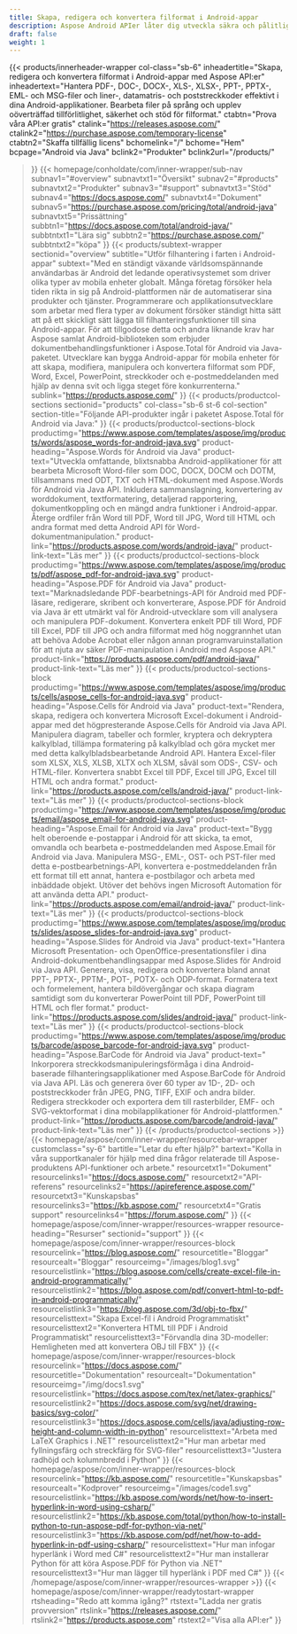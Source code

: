 ```yaml
---
title: Skapa, redigera och konvertera filformat i Android-appar
description: Aspose Android APIer låter dig utveckla säkra och pålitliga Android-appar för att bearbeta PDF-filer, word-dokument, kalkylblad, presentationer, streckkoder och e-postmeddelanden.
draft: false
weight: 1
---
```

{{< products/innerheader-wrapper col-class="sb-6"
  inheadertitle="Skapa, redigera och konvertera filformat i Android-appar med Aspose API:er"
  inheadertext="Hantera PDF-, DOC-, DOCX-, XLS-, XLSX-, PPT-, PPTX-, EML- och MSG-filer och liner-, datamatris- och poststreckkoder effektivt i dina Android-applikationer. Bearbeta filer på språng och upplev oöverträffad tillförlitlighet, säkerhet och stöd för filformat."
  ctabtn="Prova våra API:er gratis"
  ctalink="https://releases.aspose.com/"
  ctalink2="https://purchase.aspose.com/temporary-license"
  ctabtn2="Skaffa tillfällig licens"
  bchomelink="/"
  bchome="Hem"
  bcpage="Android via Java"
  bclink2="Produkter"
  bclink2url="/products/"
>}}
  {{< homepage/conholdate/com/inner-wrapper/sub-nav 
subnav1="#overview"
subnavtxt1="Översikt" 
subnav2="#products"
subnavtxt2="Produkter" 
subnav3="#support"
subnavtxt3="Stöd" 
subnav4="https://docs.aspose.com/"
subnavtxt4="Dokument" 
subnav5="https://purchase.aspose.com/pricing/total/android-java"
subnavtxt5="Prissättning" 
subbtn1="https://docs.aspose.com/total/android-java/"
subbtntxt1="Lära sig"
subbtn2="https://purchase.aspose.com/"
subbtntxt2="köpa"
>}}
   {{< products/subtext-wrapper
   sectionid="overview" 
   subtitle="Utför filhantering i farten i Android-appar"
   subtext="Med en ständigt växande världsomspännande användarbas är Android det ledande operativsystemet som driver olika typer av mobila enheter globalt. Många företag försöker hela tiden rikta in sig på Android-plattformen när de automatiserar sina produkter och tjänster. Programmerare och applikationsutvecklare som arbetar med flera typer av dokument försöker ständigt hitta sätt att på ett skickligt sätt lägga till filhanteringsfunktioner till sina Android-appar. För att tillgodose detta och andra liknande krav har Aspose samlat Android-biblioteken som erbjuder dokumentbehandlingsfunktioner i Aspose.Total för Android via Java-paketet. Utvecklare kan bygga Android-appar för mobila enheter för att skapa, modifiera, manipulera och konvertera filformat som PDF, Word, Excel, PowerPoint, streckkoder och e-postmeddelanden med hjälp av denna svit och ligga steget före konkurrenterna."
   sublink="https://products.aspose.com/"
>}} 
{{< products/productcol-sections
sectionid="products" 
col-class="sb-6 st-6 col-section"
section-title="Följande API-produkter ingår i paketet Aspose.Total för Android via Java:"
>}}
{{< products/productcol-sections-block
productimg="https://www.aspose.com/templates/aspose/img/products/words/aspose_words-for-android-java.svg"
product-heading="Aspose.Words för Android via Java"
product-text="Utveckla omfattande, blixtsnabba Android-applikationer för att bearbeta Microsoft Word-filer som DOC, DOCX, DOCM och DOTM, tillsammans med ODT, TXT och HTML-dokument med Aspose.Words för Android via Java API. Inkludera sammanslagning, konvertering av worddokument, textformatering, detaljerad rapportering, dokumentkoppling och en mängd andra funktioner i Android-appar. Återge ordfiler från Word till PDF, Word till JPG, Word till HTML och andra format med detta Android API för Word-dokumentmanipulation."
product-link="https://products.aspose.com/words/android-java/" 
product-link-text="Läs mer"
>}}
{{< products/productcol-sections-block
productimg="https://www.aspose.com/templates/aspose/img/products/pdf/aspose_pdf-for-android-java.svg"
product-heading="Aspose.PDF för Android via Java"
product-text="Marknadsledande PDF-bearbetnings-API för Android med PDF-läsare, redigerare, skribent och konverterare, Aspose.PDF för Android via Java är ett utmärkt val för Android-utvecklare som vill analysera och manipulera PDF-dokument. Konvertera enkelt PDF till Word, PDF till Excel, PDF till JPG och andra filformat med hög noggrannhet utan att behöva Adobe Acrobat eller någon annan programvaruinstallation för att njuta av säker PDF-manipulation i Android med Aspose API."
product-link="https://products.aspose.com/pdf/android-java/" 
product-link-text="Läs mer"
>}}
{{< products/productcol-sections-block
productimg="https://www.aspose.com/templates/aspose/img/products/cells/aspose_cells-for-android-java.svg"
product-heading="Aspose.Cells för Android via Java"
product-text="Rendera, skapa, redigera och konvertera Microsoft Excel-dokument i Android-appar med det högpresterande Aspose.Cells för Android via Java API. Manipulera diagram, tabeller och formler, kryptera och dekryptera kalkylblad, tillämpa formatering på kalkylblad och göra mycket mer med detta kalkylbladsbearbetande Android API. Hantera Excel-filer som XLSX, XLS, XLSB, XLTX och XLSM, såväl som ODS-, CSV- och HTML-filer. Konvertera snabbt Excel till PDF, Excel till JPG, Excel till HTML och andra format."
product-link="https://products.aspose.com/cells/android-java/" 
product-link-text="Läs mer"
>}}
{{< products/productcol-sections-block
productimg="https://www.aspose.com/templates/aspose/img/products/email/aspose_email-for-android-java.svg"
product-heading="Aspose.Email för Android via Java"
product-text="Bygg helt oberoende e-postappar i Android för att skicka, ta emot, omvandla och bearbeta e-postmeddelanden med Aspose.Email för Android via Java. Manipulera MSG-, EML-, OST- och PST-filer med detta e-postbearbetnings-API, konvertera e-postmeddelanden från ett format till ett annat, hantera e-postbilagor och arbeta med inbäddade objekt. Utöver det behövs ingen Microsoft Automation för att använda detta API."
product-link="https://products.aspose.com/email/android-java/" 
product-link-text="Läs mer"
>}}
{{< products/productcol-sections-block
productimg="https://www.aspose.com/templates/aspose/img/products/slides/aspose_slides-for-android-java.svg"
product-heading="Aspose.Slides för Android via Java"
product-text="Hantera Microsoft Presentation- och OpenOffice-presentationsfiler i dina Android-dokumentbehandlingsappar med Aspose.Slides för Android via Java API. Generera, visa, redigera och konvertera bland annat PPT-, PPTX-, PPTM-, POT-, POTX- och ODP-format. Formatera text och formelement, hantera bildövergångar och skapa diagram samtidigt som du konverterar PowerPoint till PDF, PowerPoint till HTML och fler format."
product-link="https://products.aspose.com/slides/android-java/" 
product-link-text="Läs mer"
>}}
{{< products/productcol-sections-block
productimg="https://www.aspose.com/templates/aspose/img/products/barcode/aspose_barcode-for-android-java.svg"
product-heading="Aspose.BarCode för Android via Java"
product-text=" Inkorporera streckkodsmanipuleringsförmåga i dina Android-baserade filhanteringsapplikationer med Aspose.BarCode för Android via Java API. Läs och generera över 60 typer av 1D-, 2D- och poststreckkoder från JPEG, PNG, TIFF, EXIF och andra bilder. Redigera streckkoder och exportera dem till rasterbilder, EMF- och SVG-vektorformat i dina mobilapplikationer för Android-plattformen."
product-link="https://products.aspose.com/barcode/android-java/" 
product-link-text="Läs mer"
>}} 
{{< /products/productcol-sections >}}
{{< homepage/aspose/com/inner-wrapper/resourcebar-wrapper
customclass="sy-6"
bartitle="Letar du efter hjälp?"
bartext="Kolla in våra supportkanaler för hjälp med dina frågor relaterade till Aspose-produktens API-funktioner och arbete."
resourcetxt1="Dokument"
resourcelinks1="https://docs.aspose.com/"
resourcetxt2="API-referens"
resourcelinks2="https://apireference.aspose.com/"
resourcetxt3="Kunskapsbas"
resourcelinks3="https://kb.aspose.com/"
resourcetxt4="Gratis support"
resourcelinks4="https://forum.aspose.com/"
>}}
{{< homepage/aspose/com/inner-wrapper/resources-wrapper
resource-heading="Resurser"
sectionid="support"
>}}
{{< homepage/aspose/com/inner-wrapper/resources-block
resourcelink="https://blog.aspose.com/"
resourcetitle="Bloggar"
resourcealt="Bloggar"
resourceimg="/images/blog1.svg"
resourcelistlink="https://blog.aspose.com/cells/create-excel-file-in-android-programmatically/"
resourcelistlink2="https://blog.aspose.com/pdf/convert-html-to-pdf-in-android-programmatically/"
resourcelistlink3="https://blog.aspose.com/3d/obj-to-fbx/"
resourcelisttext="Skapa Excel-fil i Android Programmatiskt"
resourcelisttext2="Konvertera HTML till PDF i Android Programmatiskt"
resourcelisttext3="Förvandla dina 3D-modeller: Hemligheten med att konvertera OBJ till FBX"
>}}
{{< homepage/aspose/com/inner-wrapper/resources-block
resourcelink="https://docs.aspose.com/"
resourcetitle="Dokumentation"
resourcealt="Dokumentation"
resourceimg="/img/docs1.svg"
resourcelistlink="https://docs.aspose.com/tex/net/latex-graphics/"
resourcelistlink2="https://docs.aspose.com/svg/net/drawing-basics/svg-color/"
resourcelistlink3="https://docs.aspose.com/cells/java/adjusting-row-height-and-column-width-in-python"
resourcelisttext="Arbeta med LaTeX Graphics i .NET"
resourcelisttext2="Hur man arbetar med fyllningsfärg och streckfärg för SVG-filer"
resourcelisttext3="Justera radhöjd och kolumnbredd i Python"
>}}
{{< homepage/aspose/com/inner-wrapper/resources-block
resourcelink="https://kb.aspose.com/"
resourcetitle="Kunskapsbas"
resourcealt="Kodprover"
resourceimg="/images/code1.svg"
resourcelistlink="https://kb.aspose.com/words/net/how-to-insert-hyperlink-in-word-using-csharp/"
resourcelistlink2="https://kb.aspose.com/total/python/how-to-install-python-to-run-aspose-pdf-for-python-via-net/"
resourcelistlink3="https://kb.aspose.com/pdf/net/how-to-add-hyperlink-in-pdf-using-csharp/"
resourcelisttext="Hur man infogar hyperlänk i Word med C#"
resourcelisttext2="Hur man installerar Python för att köra Aspose.PDF för Python via .NET"
resourcelisttext3="Hur man lägger till hyperlänk i PDF med C#"
>}}
{{< /homepage/aspose/com/inner-wrapper/resources-wrapper >}}
{{< homepage/aspose/com/inner-wrapper/readytostart-wrapper
rtsheading="Redo att komma igång?"
rtstext="Ladda ner gratis provversion"
rtslink="https://releases.aspose.com/"
rtslink2="https://products.aspose.com"
rtstext2="Visa alla API:er"
>}}

